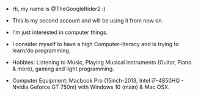 - Hi, my name is @TheGoogleRider2 :)
- This is my second account and will be using it from now on.
- I'm just interested in computer things. 
- I consider myself to have a high Computer-literacy and is trying to learn/do programming.
- Hobbies: 
  Listening to Music, Playing Musical instruments (Guitar, Piano & more), gaming and light programming.

- Computer Equipment:
 Macbook Pro (15inch-2013, Intel i7-4850HQ - Nvidia Geforce GT 750m) with Windows 10 (main) & Mac OSX.

<!---
TheGoogleRider2/TheGoogleRider2 is a ✨ special ✨ repository because its `README.md` (this file) appears on your GitHub profile.
You can click the Preview link to take a look at your changes.
--->
